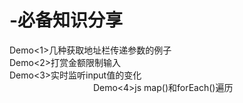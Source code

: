 # -必备知识分享
Demo<1>几种获取地址栏传递参数的例子                                                                                                           
Demo<2>打赏金额限制输入                                                                                                                     
Demo<3>实时监听input值的变化                                                                                                             
Demo<4>js  map()和forEach()遍历
